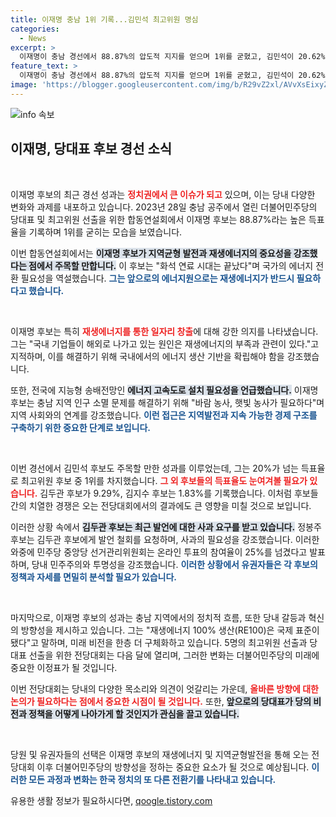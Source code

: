 ```yaml
---
title: 이재명 충남 1위 기록...김민석 최고위원 명심
categories:
  - News
excerpt: >
  이재명이 충남 경선에서 88.87%의 압도적 지지를 얻으며 1위를 굳혔고, 김민석이 20.62%로 최고위원 경선 1위에 올랐다. 민주당 지도부 선출이 주목받는 가운데, 에너지 정책에 대한 강력한 메시지를 전한 이 후보의 행보에 관심이 쏠린다.
feature_text: >
  이재명이 충남 경선에서 88.87%의 압도적 지지를 얻으며 1위를 굳혔고, 김민석이 20.62%로 최고위원 경선 1위에 올랐다. 민주당 지도부 선출이 주목받는 가운데, 에너지 정책에 대한 강력한 메시지를 전한 이 후보의 행보에 관심이 쏠린다.
image: 'https://blogger.googleusercontent.com/img/b/R29vZ2xl/AVvXsEixyZcFfHzMRdzZMjFBmAUKJYCLCGyLL1o632UiGVXcaFdKo_bkvkuCioo0uUKlGfBVcT3P84aROyZIXSBEx3Aw5nCQ3pTgDom1WDC4m8eifvWiAmWEEVb4x6G_l8C0QH225ldMjyaFvpxGEBGNO37VmDTDMHGhJPq73UglMfDca1-0aw/s1600/blogspot.png'
---
```


<p><img src="https://blogger.googleusercontent.com/img/b/R29vZ2xl/AVvXsEixyZcFfHzMRdzZMjFBmAUKJYCLCGyLL1o632UiGVXcaFdKo_bkvkuCioo0uUKlGfBVcT3P84aROyZIXSBEx3Aw5nCQ3pTgDom1WDC4m8eifvWiAmWEEVb4x6G_l8C0QH225ldMjyaFvpxGEBGNO37VmDTDMHGhJPq73UglMfDca1-0aw/s1600/blogspot.png" alt="info 속보" /></p>

<h2 data-ke-size="size26">이재명, 당대표 후보 경선 소식</h2>

<p data-ke-size="size16">&nbsp;</p>

<p>이재명 후보의 최근 경선 성과는 <b><span style="color: #ee2323;">정치권에서 큰 이슈가 되고</span></b> 있으며, 이는 당내 다양한 변화와 과제를 내포하고 있습니다. 2023년 28일 충남 공주에서 열린 더불어민주당의 당대표 및 최고위원 선출을 위한 합동연설회에서 이재명 후보는 88.87%라는 높은 득표율을 기록하며 1위를 굳히는 모습을 보였습니다.</p>

<p>이번 합동연설회에서는 <b><span style="background-color: #21538527;">이재명 후보가 지역균형 발전과 재생에너지의 중요성을 강조했다는 점에서 주목할 만합니다.</span></b> 이 후보는 "화석 연료 시대는 끝났다"며 국가의 에너지 전환 필요성을 역설했습니다. <b><span style="color: #1a5490;">그는 앞으로의 에너지원으로는 재생에너지가 반드시 필요하다고 했습니다.</span></b></p>

<p data-ke-size="size16">&nbsp;</p>

<p>이재명 후보는 특히 <b><span style="color: #ee2323;">재생에너지를 통한 일자리 창출</span></b>에 대해 강한 의지를 나타냈습니다. 그는 "국내 기업들이 해외로 나가고 있는 원인은 재생에너지의 부족과 관련이 있다."고 지적하며, 이를 해결하기 위해 국내에서의 에너지 생산 기반을 확립해야 함을 강조했습니다.</p>

<p>또한, 전국에 지능형 송배전망인 <b><span style="background-color: #21538527;">에너지 고속도로 설치 필요성을 언급했습니다.</span></b> 이재명 후보는 충남 지역 인구 소멸 문제를 해결하기 위해 "바람 농사, 햇빛 농사가 필요하다"며 지역 사회와의 연계를 강조했습니다. <b><span style="color: #1a5490;">이런 접근은 지역발전과 지속 가능한 경제 구조를 구축하기 위한 중요한 단계로 보입니다.</span></b></p>

<p data-ke-size="size16">&nbsp;</p>

<p>이번 경선에서 김민석 후보도 주목할 만한 성과를 이루었는데, 그는 20%가 넘는 득표율로 최고위원 후보 중 1위를 차지했습니다. <b><span style="color: #ee2323;">그 외 후보들의 득표율도 눈여겨볼 필요가 있습니다.</span></b> 김두관 후보가 9.29%, 김지수 후보는 1.83%를 기록했습니다. 이처럼 후보들 간의 치열한 경쟁은 오는 전당대회에서의 결과에도 큰 영향을 미칠 것으로 보입니다.</p>

<p>이러한 상황 속에서 <b><span style="background-color: #21538527;">김두관 후보는 최근 발언에 대한 사과 요구를 받고 있습니다.</span></b> 정봉주 후보는 김두관 후보에게 발언 철회를 요청하며, 사과의 필요성을 강조했습니다. 이러한 와중에 민주당 중앙당 선거관리위원회는 온라인 투표의 참여율이 25%를 넘겼다고 발표하며, 당내 민주주의와 투명성을 강조했습니다. <b><span style="color: #1a5490;">이러한 상황에서 유권자들은 각 후보의 정책과 자세를 면밀히 분석할 필요가 있습니다.</span></b></p>

<p data-ke-size="size16">&nbsp;</p>

<p>마지막으로, 이재명 후보의 성과는 충남 지역에서의 정치적 흐름, 또한 당내 갈등과 혁신의 방향성을 제시하고 있습니다. 그는 "재생에너지 100% 생산(RE100)은 국제 표준이 됐다"고 말하며, 미래 비전을 한층 더 구체화하고 있습니다. 5명의 최고위원 선출과 당대표 선출을 위한 전당대회는 다음 달에 열리며, 그러한 변화는 더불어민주당의 미래에 중요한 이정표가 될 것입니다.</p>

<p>이번 전당대회는 당내의 다양한 목소리와 의견이 엇갈리는 가운데, <b><span style="color: #ee2323;">올바른 방향에 대한 논의가 필요하다는 점에서 중요한 시점이 될 것입니다.</span></b> 또한, <b><span style="background-color: #21538527;">앞으로의 당대표가 당의 비전과 정책을 어떻게 나아가게 할 것인지가 관심을 끌고 있습니다.</span></b> </p>

<p data-ke-size="size16">&nbsp;</p>

<p>당원 및 유권자들의 선택은 이재명 후보의 재생에너지 및 지역균형발전을 통해 오는 전당대회 이후 더불어민주당의 방향성을 정하는 중요한 요소가 될 것으로 예상됩니다. <b><span style="color: #1a5490;">이러한 모든 과정과 변화는 한국 정치의 또 다른 전환기를 나타내고 있습니다.</span></b></p>
유용한 생활 정보가 필요하시다면, <a href="https://qoogle.tistory.com" rel="dofollow">qoogle.tistory.com</a>


